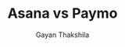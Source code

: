---
is_programmatic_layout_6: true
draft: false
title: "Asana vs Paymo"
snippet: "Asana vs Paymo"
image:
  src: /images/pseo/asana-vs-paymo.png
  alt: "task management, time tracking, project management, productivity"
publishDate: 2024-12-18
category: ""
author: "Gayan Thakshila"
tags:
  - "Marketing"
  - "Tips"
  - "Productivity"
  - "Team"
tools:
  Asana:
    sub_title: "Simplifying Team Collaboration"
    main_content: "Asana is known for its intuitive interface and straightforward approach to task management. It's perfect for teams looking for a tool that prioritizes simplicity without sacrificing essential project-tracking features. From creating task boards to assigning deadlines, Asana shines in its ability to keep projects moving seamlessly. However, some users find its features limiting when it comes to advanced customization or scalability for larger, more complex workflows."
    features: ["Visual project views, including timelines, boards, and calendars.", "Simple task assignment with due dates and priority levels.", "Integration with tools like Slack, Google Workspace, and Microsoft Teams.", "Easy-to-use mobile app for project updates on the go."]
    analytics_rate: "⭐⭐⭐⭐⭐"
    analytics_review: "Clear and effective"
    customization_rate: "⭐⭐⭐"
    customization_review: "Basic customization"
    collaboration_features_rate: "⭐⭐⭐⭐"
    collaboration_features_review: "Strong collaboration tools"
    self_hosted: false
    open_source: false
    pricing: "Free & Paid plans"
  Paymo:
    sub_title: "Time Tracking and Invoicing Made Easy"
    main_content: "Paymo focuses on time tracking and invoicing, making it an excellent choice for freelancers and small teams. It provides a robust set of tools for managing projects while also allowing users to track time spent on tasks and generate invoices directly from the platform. While it excels in time management, some users may find its project management features less comprehensive compared to dedicated project management tools."
    features: ["Time tracking with timers and manual entry options.", "Invoicing capabilities integrated with project management.", "Task management with deadlines and priorities.", "Reporting tools to analyze time spent and project profitability."]
    analytics_rate: "⭐⭐⭐⭐"
    analytics_review: "Useful for tracking productivity"
    customization_rate: "⭐⭐⭐"
    customization_review: "Moderate customization options"
    collaboration_features_rate: "⭐⭐⭐"
    collaboration_features_review: "Basic collaboration features"
    self_hosted: false
    open_source: false
    pricing: "Free & Paid plans"
description: Discover the best project management tools for your business. Compare Asana, Paymo, and Worklenz to find the perfect solution for your team's needs.
related: [asana-vs-proofhub, asana-vs-teamwork, asana-vs-taskworld, asana-vs-workzone]
---